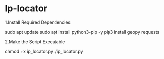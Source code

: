 # Ip-locator

1.Install Required Dependencies:

sudo apt update
sudo apt install python3-pip -y
pip3 install geopy requests



2.Make the Script Executable

  chmod +x ip_locator.py
./ip_locator.py
